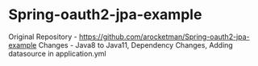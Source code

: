 # Spring-oauth2-jpa-example
Original Repository - https://github.com/arocketman/Spring-oauth2-jpa-example
Changes - Java8 to Java11, Dependency Changes, Adding datasource in application.yml